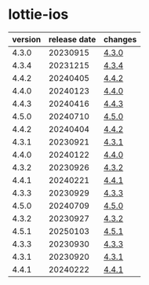 # lottie-ios	


|version|release date|changes|
|---|---|---|
|4.3.0|20230915|[4.3.0](./4.3.0-20230915.md)|
|4.3.4|20231215|[4.3.4](./4.3.4-20231215.md)|
|4.4.2|20240405|[4.4.2](./4.4.2-20240405.md)|
|4.4.0|20240123|[4.4.0](./4.4.0-20240123.md)|
|4.4.3|20240416|[4.4.3](./4.4.3-20240416.md)|
|4.5.0|20240710|[4.5.0](./4.5.0-20240710.md)|
|4.4.2|20240404|[4.4.2](./4.4.2-20240404.md)|
|4.3.1|20230921|[4.3.1](./4.3.1-20230921.md)|
|4.4.0|20240122|[4.4.0](./4.4.0-20240122.md)|
|4.3.2|20230926|[4.3.2](./4.3.2-20230926.md)|
|4.4.1|20240221|[4.4.1](./4.4.1-20240221.md)|
|4.3.3|20230929|[4.3.3](./4.3.3-20230929.md)|
|4.5.0|20240709|[4.5.0](./4.5.0-20240709.md)|
|4.3.2|20230927|[4.3.2](./4.3.2-20230927.md)|
|4.5.1|20250103|[4.5.1](./4.5.1-20250103.md)|
|4.3.3|20230930|[4.3.3](./4.3.3-20230930.md)|
|4.3.1|20230920|[4.3.1](./4.3.1-20230920.md)|
|4.4.1|20240222|[4.4.1](./4.4.1-20240222.md)|
